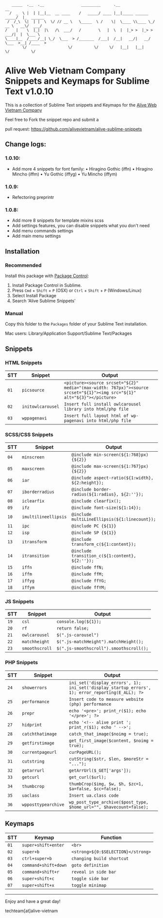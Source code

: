 ```
   _____  .__  .__                 _________      .__                      __          
  /  _  \ |  | |__|__  __ ____    /   _____/ ____ |__|_____ ______   _____/  |_  ______
 /  /_\  \|  | |  \  \/ // __ \   \_____  \ /    \|  \____ \\____ \_/ __ \   __\/  ___/
/    |    \  |_|  |\   /\  ___/   /        \   |  \  |  |_> >  |_> >  ___/|  |  \___ \ 
\____|__  /____/__| \_/  \___  > /_______  /___|  /__|   __/|   __/ \___  >__| /____  >
        \/                   \/          \/     \/   |__|   |__|        \/          \/ 
```

Alive Web Vietnam Company Snippets and Keymaps for Sublime Text v1.0.10
====================================================================

This is a collection of Sublime Text snippets and Keymaps for the [Alive Web Vietnam Company](https://alive-web.vn/)

Feel free to Fork the snippet repo and submit a

pull request: https://github.com/alivevietnam/alive-sublime-snippets

## Change logs:

### 1.0.10:
- Add more 4 snippets for font family:
  • Hiragino Gothic (iffn)
  • Hiragino Mincho (iffm)
  • Yu Gothic (iffyg)
  • Yu Mincho (iffym)

### 1.0.9:

- Refectoring preprintr

### 1.0.8:

- Add more 8 snippets for template mixins scss
- Add settings features, you can disable snippets what you don't need
- Add menu commands settings
- Add main menu settings

## Installation

### Recommended

Install this package with [Package Control](https://sublime.wbond.net/):
1. Install Package Control in Sublime.
2. Press `Cmd` + `Shift` + `P` (OSX) or `Ctrl` + `Shift` + `P` (Windows/Linux)
3. Select Install Package
4. Search 'Alive Sublime Snippets'

### Manual

Copy this folder to the `Packages` folder of your Sublime Text installation.

Mac users: Library/Application Support/Sublime Text/Packages

## Snippets

### HTML Snippets
|STT|Snippet|Output|
|-------|-------|------|
| `01` | `picsource` | `<picture><source srcset="${2}" media="(max-width: 767px)"><source srcset="${1}"><img src="${1}" alt="${3}"></picture>` |
| `02` | `initowlcarousel` | `Insert full install owlcarousel library into html/php file` |
| `03` | `wppagenavi` | `Insert full layout html of wp-pagenavi into html/php file` |


### SCSS/CSS Snippets
|STT|Snippet|Output|
|-------|-------|------|
| `04` | `minscreen` | `@include min-screen(${1:768}px) {${2}}` |
| `05` | `maxscreen` | `@include max-screen(${1:767}px) {${2}}` |
| `06` | `iar` | `@include aspect-ratio(${1:width}, ${2:height});` |
| `07` | `iborderradius` | `@include border-radius(${1:radius}, ${2:''});` |
| `08` | `iclearfix` | `@include clearfix();` |
| `09` | `ifz` | `@include font-size(${1:14});` |
| `10` | `imultilineellipsis` | `@include multiLineEllipsis(${1:linecount});` |
| `11` | `ipc` | `@include PC {${1}}` |
| `12` | `isp` | `@include SP {${1}}` |
| `13` | `itransform` | `@include transform_c(${1:content});` |
| `14` | `itransition` | `@include transition_c(${1:content}, ${2:''});` |
| `15` | `iffn` | `@include ffN;` |
| `16` | `iffm` | `@include ffM;` |
| `17` | `iffyg` | `@include ffYG;` |
| `18` | `iffym` | `@include ffYM;` |


### JS Snippets
|STT|Snippet|Output|
|-------|-------|------|
| `19` | `csl` | `console.log(${1});` |
| `20` | `rf` | `return false;` |
| `21` | `owlcarousel` | `$(".js-carousel")` |
| `22` | `matchheight` | `$(".js-matchHeight").matchHeight();` |
| `23` | `smoothscroll` | `$(".js-smoothscroll").smoothscroll();` |


### PHP Snippets
|STT|Snippet|Output|
|-------|-------|------|
| `24` | `showerrors` | `ini_set('display_errors', 1); ini_set('display_startup_errors', 1); error_reporting(E_ALL); ?>` |
| `25` | `performance` | `Insert code to measure website (php) performance` |
| `26` | `prepr` | `echo '<pre>'; print_r($1); echo '</pre>'; ?>` |
| `27` | `hidprint` | `echo '<!-- alive print '; print_r($1); echo ' -->';` |
| `28` | `catchthatimage` | `catch_that_image($noimg = true);` |
| `29` | `getfirstimage` | `get_first_image($content, $noimg = true);` |
| `30` | `currentpageurl` | `curPageURL();` |
| `31` | `cutstring` | `cutString($str, $len, $moreStr = "...");` |
| `32` | `getarrurl` | `getArrUrl($_GET['args']);` |
| `33` | `getcurl` | `get_curl($url);` |
| `34` | `thumbcrop` | `thumbCrop($img, $w, $h, $zc=1, $a=false, $cc=false);` |
| `35` | `uaclass` | `Insert ua.class code` |
| `36` | `wpposttypearchive` | `wp_post_type_archive($post_type, $home_url="", $havecount=false);` |

## Keymaps

|STT|Keymap|Function|
|-------|-------|------|
| `01` | `super+shift+enter` | `<br>` |
| `02` | `super+b` | `<strong>${0:$SELECTION}</strong>` |
| `03` | `ctrl+super+b` | `changing build shortcut` |
| `04` | `command+shift+down` | `goto definition` |
| `05` | `command+shift+r` | `reveal in side bar` |
| `06` | `super+shift+c` | `toggle side bar` |
| `07` | `super+shift+x` | `toggle minimap` |

--------------------------

Enjoy and have a great day!

techteam[at]alive-vietnam
